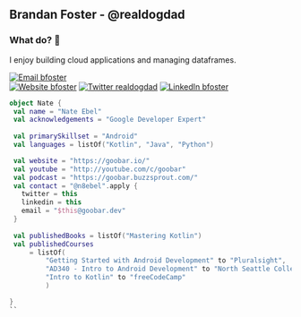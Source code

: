 ## Brandan Foster - @realdogdad
### What do? 👋

I enjoy building cloud applications and managing dataframes.

[![Email bfoster](https://img.shields.io/badge/Email-brandan@getfoster.net-greeb?style=for-the-badge)](mailto:brandan@getfoster.net)
<br>
[![Website bfoster](https://img.shields.io/badge/Website-./getfoster-yellow?style=for-the-badge)](https:www.getfoster.net/hire-me)
[![Twitter realdogdad](https://img.shields.io/badge/Twitter-@real_dog_dad-9cf?style=for-the-badge)](https://twitter.com/real_dog_dad)
[![LinkedIn bfoster](https://img.shields.io/badge/LinkedIn-getfoster-blue?style=for-the-badge)](https://www.linkedin.com/in/getfoster/)
<br>

```kotlin
object Nate {
 val name = "Nate Ebel"
 val acknowledgements = "Google Developer Expert"
 
 val primarySkillset = "Android"
 val languages = listOf("Kotlin", "Java", "Python")

 val website = "https://goobar.io/"
 val youtube = "http://youtube.com/c/goobar"
 val podcast = "https://goobar.buzzsprout.com/"
 val contact = "@n8ebel".apply {
   twitter = this
   linkedin = this
   email = "$this@goobar.dev"
 }
 
 val publishedBooks = listOf("Mastering Kotlin")
 val publishedCourses 
     = listOf(
         "Getting Started with Android Development" to "Pluralsight", 
         "AD340 - Intro to Android Development" to "North Seattle College",
         "Intro to Kotlin" to "freeCodeCamp"
         )

}
``